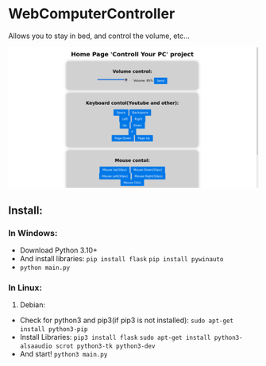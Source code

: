 # WebComputerController
Allows you to stay in bed, and control the volume, etc...

![alt-текст](https://github.com/EtherCD/WebComputerController/blob/main/assets/img-logo-2.png "Img logo")

## Install:
### In Windows:
* Download Python 3.10+ 
* And install libraries: `pip install flask` `pip install pywinauto`
* `python main.py`
### In Linux:
1. Debian:
* Check for python3 and pip3(if pip3 is not installed): `sudo apt-get install python3-pip`
* Install Libraries: `pip3 install flask` `sudo apt-get install python3-alsaaudio scrot python3-tk python3-dev`
* And start! `python3 main.py`
